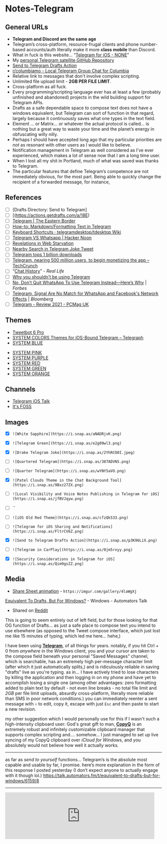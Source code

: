 # Notes-Telegram

## General URLs
* **Telegram and Discord are the same age**
* Telegram’s cross-platform, resource-frugal clients and phone number-based accounts/auth literally make it more **class mobile** than Discord.
* What in fuck is this website… “[Telegram for iOS - NONE](http://tsfkb.wikidot.com/apps:ios)”
* My [personal Telegram satellite GitHub Repository](https://github.com/extratone/t)
* [Send to Telegram Drafts Action](https://actions.getdrafts.com/a/18E)
* [r/columbiamo - Local Telegram Group Chat for Columbia](https://reddit.com/r/columbiamo/comments/c4na0v/local_telegram_group_chat_for_columbia/)
* Relative link to messages that don't involve complex scripting.
* Unlimited file upload limit - **2GB PER FILE LIMIT**.
* Cross-platform as all fuck.
* Every programming/scripting language ever has at least a few (probably unfinished and abandoned) projects in the wild building support for Telegram APIs.
* Drafts as a safe dependable space to compose text does not have a windows equivalent, but Telegram can sort of function in that regard, largely because it continuously saves what one types in the text field. 
* Element … or Matrix… or whatever the actual protocol is called… is nothing but a great way to waste your time and the planet’s energy in obfuscating willy nilly. 
* Perhaps I should have accepted long ago that my particular priorities are *not* as resonant with other users as I would like to believe.
* Notification management in Telegram as well considered as I’ve ever experienced, which makes a lot of sense now that I am a long time user.
* When I lost all my shit in Portland, much of what was saved was thanks to Telegram.
* The particular features that define Telegram’s competence are not immediately obvious, for the most part. Being able to quickly change the recipient of a forwarded message, for instance,


## References
- [ ] [Drafts Directory: Send to Telegram]
- [ ] [(https://actions.getdrafts.com/a/18E)
- [ ] [Telegram | The Eastern Border](https://shows.acast.com/theeasternborder/episodes/telegram)
- [ ] [How-to: Markdown/Formatting Text in Telegram](https://telegra.ph/markdown-07-07)
- [ ] [Keyboard Shortcuts · telegramdesktop/tdesktop Wiki](https://github.com/telegramdesktop/tdesktop/wiki/Keyboard-Shortcuts)
- [ ] [Telegram VS Whatsapp | Hacker Noon](https://hackernoon.com/telegram-vs-whatsapp-25bf6f75c70f)
- [ ] [Revelations in Web Starvation](https://bilge.world/bad-connection-insights)
- [ ] [Nearby Search in Telegram Joke Tweet](https://twitter.com/neoyokel/status/1442188519309406212)
- [ ] [Telegram tops 1 billion downloads](https://techcrunch.com/2021/08/30/telegram-tops-1-billion-downloads/)
- [ ] [Telegram, nearing 500 million users, to begin monetizing the app – TechCrunch](https://techcrunch.com/2020/12/23/telegram-to-launch-an-ad-platform-as-it-approaches-500-million-users/)
- [ ] “[Chat History](https://reallifemag.com/chat-history/)” - *Real Life*
- [ ] [Why you shouldn't be using Telegram](https://tube.tchncs.de/w/2d958ef9-1be4-477c-bc13-852ec6391487)
- [ ] [No, Don’t Quit WhatsApp To Use Telegram Instead—Here’s Why](https://www.forbes.com/sites/zakdoffman/2021/02/13/why-you-should-stop-using-telegram-instead-of-whatsapp-use-signal-or-apple-imessage) | *Forbes*
- [ ] [Telegram, Signal Are No Match for WhatsApp and Facebook's Network Effects](https://www.bloomberg.com/opinion/articles/2021-09-02/telegram-signal-are-no-match-for-whatsapp-and-facebook-s-network-effects) | *Bloomberg*
- [ ] [Telegram - Review 2021 - PCMag UK](https://uk.pcmag.com/iphone-apps/76144/telegram-messenger-for-iphone-review)

## Themes
* [Tweetbot 6 Pro](https://t.me/addtheme/Tweetbot6Pro)
* [SYSTEM COLORS Themes for iOS-Bound Telegram – Telegraph](https://telegra.ph/SYSTEM-COLORS-Themes-for-iOS-Bound-Telegram-09-27)
* [SYSTEM BLUE](https://t.me/addtheme/systemblue)
-   [SYSTEM PINK](https://t.me/addtheme/systempink)
-   [SYSTEM PURPLE](https://t.me/addtheme/systempurple)
-   [SYSTEM RED](https://t.me/addtheme/systemred)
-   [SYSTEM GREEN](https://t.me/addtheme/systemgreen)
-   [SYSTEM ORANGE](https://t.me/addtheme/systemorange)

## Channels
* [Telegram iOS Talk](https://t.me/TelegramiOStalk)
* [It's FOSS](https://t.me/itsfoss_official)

## Images

- [x] `![White Sapphire](https://i.snap.as/aNADRjvK.png)`
- [x] `![Telegram Green](https://i.snap.as/e2g09wl3.png)`
- [x] `![Drake Telegram Joke](https://i.snap.as/2YhRCO0I.jpeg)`
- [ ] `![Quartered Telegram](https://i.snap.as/387ADVNS.png)`
- [ ] `![Quarter Telegram](https://i.snap.as/wYNY5aVO.png)`
- [x] `![Patel Clouds Theme in the Chat Background Tool](https://i.snap.as/9Bxz27ZX.png)`

- [ ] `![Local Visibility and Voice Notes Publishing in Telegram for iOS](https://i.snap.as/jfBVJqyw.png)`

- [ ] ``
- [ ] `![iOS Old Red Theme](https://i.snap.as/cfzQk533.png)`

- [ ] `![Telegram for iOS Sharing and Notifications](https://i.snap.as/FltrCV6Z.png)`
- [x] `![Send to Telegram Drafts Action](https://i.snap.as/p3K96LiX.png)`
- [ ] `![Telegram in CarPlay](https://i.snap.as/0jm5rxyy.png)`
- [x] `![Security Considerations in Telegram for iOS](https://i.snap.as/Qim9gsZZ.png)`



## Media
* [Share Sheet animation](https://imgur.com/gallery/4laWgXj) - `https://imgur.com/gallery/4laWgXj`


[Equivalent To Drafts, But For Windows?](https://talk.automators.fm/t/equivalent-to-drafts-but-for-windows/6159/8) - Windows - Automators Talk

* Shared on [Reddit](https://www.reddit.com/r/Telegram/comments/pvd7a4/telegram_as_universal_clipboard_manager_ultimate/)

This is going to seem entirely out of left field, but for those looking for that OG function of Drafts... as just a safe place to compose text you intend to use elsewhere (as opposed to the Tweet compose interface, which just lost me like 15 minutes of typing, which led me here... hehe,) 

I have been using [**Telegram**](https://desktop.telegram.org/), of all things for years. notably, if you hit Ctrl + 0 from *anywhere* in the Windows client, you and your cursor are taken to the compose field beneath your personal "Saved Messages" channel, which is searchable, has an extremely high per-message character limit (after which it just automatically splits,) and is ridiculously reliable in saving "drafts" live as you're typing. as in... I have actively tried to lose characters by killing the application and then logging in on my phone and have yet to accomplish losing a single one (among other advantages: zero formatting added to plain text by default - not even line breaks - no total file limit and *2GB* per file limit uploads, absurdly cross-platform, literally more reliable than SMS in poor network conditions.) you can immediately reenter a sent message with `↑` to edit, copy it, escape with just `Esc` and then paste to start a new revision.

my other suggestion which I would personally use for this if I wasn't such a high-intensity clipboard user:
God's great gift to man, [**CopyQ**](https://hluk.github.io/CopyQ/,) is an extremely robust and infinitely customizable clipboard manager that supports complex scripting and.... somehow... I just managed to set up live syncing of my CopyQ clipboard over *iCloud for Windows*, and you absolutely would not believe how well it actually works.

***

as far as *send to yourself* functions… Telegram’s is the absolute most capable and usable by far, I promise. here’s more explanation in the form of this response I posted yesterday (I don’t expect anyone to actually engage with it though lol.) https://talk.automators.fm/t/equivalent-to-drafts-but-for-windows/6159/8

***

<iframe id="reddit-embed" src="https://www.redditmedia.com/r/Telegram/comments/hv4rgk/i_love_this/?ref_source=embed&amp;ref=share&amp;embed=true" sandbox="allow-scripts allow-same-origin allow-popups" style="border: none;" height="auto" width="480" scrolling="no"></iframe>